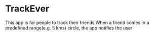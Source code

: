 # TrackEver

This app is for people to track their friends
When a friend comes in a predefined range(e.g. 5 kms) circle, the app notifies the user